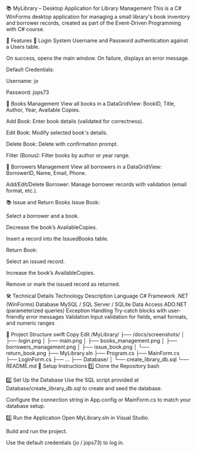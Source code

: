 📚 MyLibrary – Desktop Application for Library Management
This is a C# WinForms desktop application for managing a small library's book inventory and borrower records, created as part of the Event-Driven Programming with C# course.

🎯 Features
🔐 Login System
Username and Password authentication against a Users table.

On success, opens the main window. On failure, displays an error message.

Default Credentials:

Username: jo

Password: jops73

📖 Books Management
View all books in a DataGridView: BookID, Title, Author, Year, Available Copies.

Add Book: Enter book details (validated for correctness).

Edit Book: Modify selected book's details.

Delete Book: Delete with confirmation prompt.

Filter (Bonus): Filter books by author or year range.

👥 Borrowers Management
View all borrowers in a DataGridView: BorrowerID, Name, Email, Phone.

Add/Edit/Delete Borrower: Manage borrower records with validation (email format, etc.).

📚 Issue and Return Books
Issue Book:

Select a borrower and a book.

Decrease the book’s AvailableCopies.

Insert a record into the IssuedBooks table.

Return Book:

Select an issued record.

Increase the book’s AvailableCopies.

Remove or mark the issued record as returned.

🛠️ Technical Details
Technology	Description
Language	C#
Framework	.NET (WinForms)
Database	MySQL / SQL Server / SQLite
Data Access	ADO.NET (parameterized queries)
Exception Handling	Try-catch blocks with user-friendly error messages
Validation	Input validation for fields, email formats, and numeric ranges

📂 Project Structure
swift
Copy
Edit
/MyLibrary/
├── /docs/screenshots/
│   ├── login.png
│   ├── main.png
│   ├── books_management.png
│   ├── borrowers_management.png
│   ├── issue_book.png
│   └── return_book.png
├── MyLibrary.sln
├── Program.cs
├── MainForm.cs
├── LoginForm.cs
├── ...
├── Database/
│   └── create_library_db.sql
└── README.md
🚀 Setup Instructions
1️⃣ Clone the Repository
bash

2️⃣ Set Up the Database
Use the SQL script provided at Database/create_library_db.sql to create and seed the database.

Configure the connection string in App.config or MainForm.cs to match your database setup.

3️⃣ Run the Application
Open MyLibrary.sln in Visual Studio.

Build and run the project.

Use the default credentials (jo / jops73) to log in.
